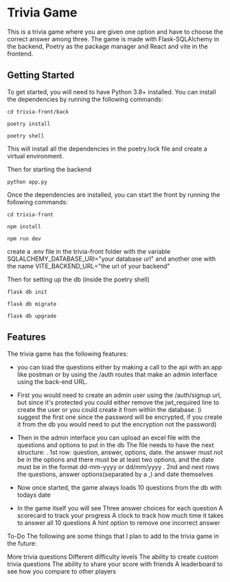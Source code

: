 # Trivia Game



This is a trivia game where you are given one option and have to choose the correct answer among three. The game is made with Flask-SQLAlchemy in the backend, Poetry as the package manager and React and vite in the frontend. 


## Getting Started ##
To get started, you will need to have Python 3.8+ installed. You can install the dependencies by running the following commands:

```cd trivia-front/back```

```poetry install```

```poetry shell```

This will install all the dependencies in the poetry.lock file and create a virtual environment.

Then for starting the backend 

```python app.py```

Once the dependencies are installed, you can start the front by running the following commands:

```cd trivia-front```

```npm install```

```npm run dev```

create a .env file in the trivia-front folder with the variable SQLALCHEMY_DATABASE_URI="your database url"  and another one with the name VITE_BACKEND_URL="the url of your backend"
  
Then for setting up the db (inside the poetry shell)

```flask db init```

```flask db migrate```

```flask db upgrade```

## Features ##
The trivia game has the following features:

- you can load the questions either by making a call to the api with an app like postman or by using the /auth routes that make an admin interface using the back-end URL.
-  First you would need to create an admin user using the /auth/signup url, but since it's protected you could either remove the jwt_required line to create the user or you could create it from within the database. (i suggest the first one since the password will be encrypted, if you create it from the db you would need to put the encryption not the password)
-  Then in the admin interface you can upload an excel file with the questions and options to put in the db
The file needs to have the next structure:
. 1st row: question, answer, options, date.
   the answer must not be in the options and there must be at least two options, and the date must be in the format
   dd-mm-yyyy or dd/mm/yyyy
. 2nd and next rows the questions, answer options(separated by a ,) and date themselves
- Now once started, the game always loads 10 questions from the db with todays date

- In the game itself you will see
Three answer choices for each question
A scorecard to track your progress
A clock to track how much time it takes to answer all 10 questions
A hint option to remove one incorrect answer

To-Do
The following are some things that I plan to add to the trivia game in the future:

More trivia questions
Different difficulty levels
The ability to create custom trivia questions
The ability to share your score with friends
A leaderboard to see how you compare to other players
